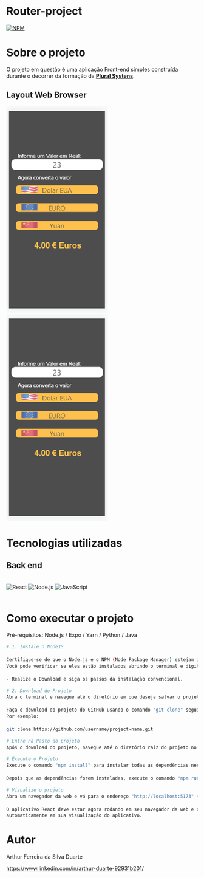# Router-project

[![NPM](https://img.shields.io/npm/l/react)](https://github.com/duarte-arthur21/project-laravel/blob/main/LICENCE)

# Sobre o projeto

O projeto em questão é uma aplicação Front-end simples construída durante o decorrer da formação da [**Plural Systens**](https://pluralsystems.com.br/).

## Layout Web Browser
![Layout Home](https://github.com/duarte-arthur21/Conversor_moedas/blob/main/Mobile.png)
![Layout About](https://github.com/duarte-arthur21/Conversor_moedas/blob/main/Mobile.png)


# Tecnologias utilizadas
## Back end
<div style="display:inline_block"></br>
    <img align="center" alt="React" src="https://img.shields.io/badge/React_Native-20232A?style=for-the-badge&logo=react&logoColor=61DAFB">
    <img align="center" alt="Node.js" src="https://img.shields.io/badge/Node.js-43853D?style=for-the-badge&logo=node.js&logoColor=white">
    <img align="center" alt="JavaScript" src="https://img.shields.io/badge/JavaScript-323330?style=for-the-badge&logo=javascript&logoColor=F7DF1E">
</div></br>

# Como executar o projeto

Pré-requisitos: Node.js / Expo / Yarn / Python / Java

```bash
# 1. Instale o NodeJS

Certifique-se de que o Node.js e o NPM (Node Package Manager) estejam instalados em seu computador. 
Você pode verificar se eles estão instalados abrindo o terminal e digitando "node -v" e "npm -v" e verificando se há uma versão retornada.

- Realize o Download e siga os passos da instalação convencional.

```
```bash
# 2. Download do Projeto
Abra o terminal e navegue até o diretório em que deseja salvar o projeto:

Faça o download do projeto do GitHub usando o comando "git clone" seguido pelo URL do repositório. 
Por exemplo:

git clone https://github.com/username/project-name.git

```

```bash
# Entre na Pasto do projeto
Após o download do projeto, navegue até o diretório raiz do projeto no terminal.

```

```bash
# Execute o Projeto
Execute o comando "npm install" para instalar todas as dependências necessárias do projeto.

Depois que as dependências forem instaladas, execute o comando "npm run dev" para iniciar o servidor de desenvolvimento.


```

```bash
# Vizualize o projeto
Abra um navegador da web e vá para o endereço "http://localhost:5173" (ou o número da porta que o servidor de desenvolvimento está usando).

O aplicativo React deve estar agora rodando em seu navegador da web e qualquer alteração que você fizer no código fonte deve ser refletida 
automaticamente em sua visualização do aplicativo.
```
# Autor

Arthur Ferreira da Silva Duarte

https://www.linkedin.com/in/arthur-duarte-92931b201/
